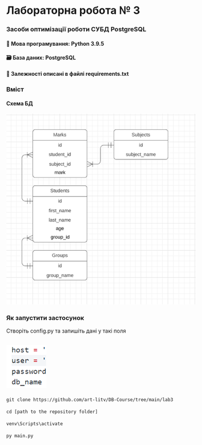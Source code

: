 # Лабораторна робота № 3

### Засоби оптимізації роботи СУБД PostgreSQL

#### 🔨 Мова програмування: Python 3.9.5

#### 🗃️ База даних: PostgreSQL

#### 🧱 Залежності описані в файлі requirements.txt

### Вміст

#### Схема БД

![db-scheme](img/db-scheme.png)

### Як запустити застосунок

Створіть config.py та запишіть дані у такі поля

## ![field](img/fields.png)

```
git clone https://github.com/art-litv/DB-Course/tree/main/lab3

cd [path to the repository folder]

venv\Scripts\activate

py main.py
```

